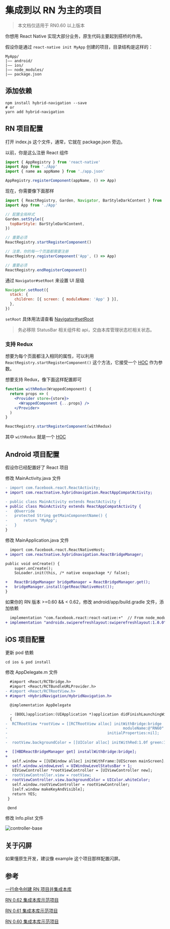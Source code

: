 # 集成到以 RN 为主的项目

> 本文档仅适用于 RN0.60 以上版本

你想用 React Native 实现大部分业务，原生代码主要起到搭桥的作用。

假设你是通过 `react-native init MyApp` 创建的项目，目录结构是这样的：

```
MyApp/
|—— android/
|—— ios/
|—— node_modules/
|—— package.json
```

## 添加依赖

```
npm install hybrid-navigation --save
# or
yarn add hybrid-navigation
```

## RN 项目配置

打开 index.js 这个文件，通常，它就在 package.json 旁边。

以前，你是这么注册 React 组件

```javascript
import { AppRegistry } from 'react-native'
import App from './App'
import { name as appName } from './app.json'

AppRegistry.registerComponent(appName, () => App)
```

现在，你需要像下面那样

```javascript
import { ReactRegistry, Garden, Navigator, BarStyleDarkContent } from 'hybrid-navigation'
import App from './App'

// 配置全局样式
Garden.setStyle({
  topBarStyle: BarStyleDarkContent,
})

// 重要必须
ReactRegistry.startRegisterComponent()

// 注意，你的每一个页面都需要注册
ReactRegistry.registerComponent('App', () => App)

// 重要必须
ReactRegistry.endRegisterComponent()
```

通过 `Navigator#setRoot` 来设置 UI 层级

```javascript
Navigator.setRoot({
  stack: {
    children: [{ screen: { moduleName: 'App' } }],
  },
})
```

`setRoot` 具体用法请查看 [Navigator#setRoot](./navigation.md)

> 务必移除 StatusBar 相关组件和 api，交由本库管理状态栏相关状态。

### 支持 Redux

想要为每个页面都注入相同的属性，可以利用 `ReactRegistry.startRegisterComponent()` 这个方法，它接受一个 [HOC](https://reactjs.org/docs/higher-order-components.html) 作为参数。

想要支持 Redux，像下面这样配置即可

```jsx
function withRedux(WrappedComponent) {
  return props => (
    <Provider store={store}>
      <WrappedComponent {...props} />
    </Provider>
  )
}

ReactRegistry.startRegisterComponent(withRedux)
```

其中 `withRedux` 就是一个 [HOC](https://reactjs.org/docs/higher-order-components.html)

## Android 项目配置

假设你已经配置好了 React 项目

修改 MainActivity.java 文件

```diff
- import com.facebook.react.ReactActivity;
+ import com.reactnative.hybridnavigation.ReactAppCompatActivity;

- public class MainActivity extends ReactActivity {
+ public class MainActivity extends ReactAppCompatActivity {
-   @Override
-   protected String getMainComponentName() {
-       return "MyApp";
-   }
}
```

修改 MainApplication.java 文件

```diff
  import com.facebook.react.ReactNativeHost;
+ import com.reactnative.hybridnavigation.ReactBridgeManager;

public void onCreate() {
    super.onCreate();
    SoLoader.init(this, /* native exopackage */ false);

+   ReactBridgeManager bridgeManager = ReactBridgeManager.get();
+   bridgeManager.install(getReactNativeHost());
}
```

如果你的 RN 版本 >=0.60 && < 0.62，修改 android/app/build.gradle 文件，添加依赖

```diff
  implementation "com.facebook.react:react-native:+"  // From node_modules
+ implementation "androidx.swiperefreshlayout:swiperefreshlayout:1.0.0"
```

## iOS 项目配置

更新 pod 依赖

```
cd ios & pod install
```

修改 AppDelegate.m 文件

```diff
  #import <React/RCTBridge.h>
  #import <React/RCTBundleURLProvider.h>
- #import <React/RCTRootView.h>
+ #import <HybridNavigation/HybridNavigation.h>

  @implementation AppDelegate

  - (BOOL)application:(UIApplication *)application didFinishLaunchingWithOptions:(NSDictionary *)launchOptions
  {
-  RCTRootView *rootView = [[RCTRootView alloc] initWithBridge:bridge
-                                                   moduleName:@"RN60"
-                                            initialProperties:nil];
-
-  rootView.backgroundColor = [[UIColor alloc] initWithRed:1.0f green:1.0f blue:1.0f alpha:1];

+  [[HBDReactBridgeManager get] installWithBridge:bridge];
+
   self.window = [[UIWindow alloc] initWithFrame:[UIScreen mainScreen].bounds];
+  self.window.windowLevel = UIWindowLevelStatusBar + 1;
   UIViewController *rootViewController = [UIViewController new];
-  rootViewController.view = rootView;
+  rootViewController.view.backgroundColor = UIColor.whiteColor;
   self.window.rootViewController = rootViewController;
   [self.window makeKeyAndVisible];
   return YES;
 }

 @end
```

修改 Info.plist 文件

![controller-base](../screenshot/controller-base.jpg)

## 关于闪屏

<a name="migrate-native"></a>

如果懂原生开发，建议像 example 这个项目那样配置闪屏。

## 参考

[一行命令创建 RN 项目并集成本库](https://github.com/listenzz/react-native-create-app)

[RN 0.62 集成本库示范项目](https://github.com/listenzz/RN062)

[RN 0.61 集成本库示范项目](https://github.com/listenzz/RN061)

[RN 0.60 集成本库示范项目](https://github.com/listenzz/RN060)
